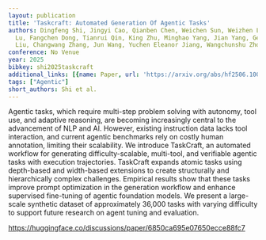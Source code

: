 ```yaml
---
layout: publication
title: 'Taskcraft: Automated Generation Of Agentic Tasks'
authors: Dingfeng Shi, Jingyi Cao, Qianben Chen, Weichen Sun, Weizhen Li, Hongxuan
  Lu, Fangchen Dong, Tianrui Qin, King Zhu, Minghao Yang, Jian Yang, Ge Zhang, Jiaheng
  Liu, Changwang Zhang, Jun Wang, Yuchen Eleanor Jiang, Wangchunshu Zhou
conference: No Venue
year: 2025
bibkey: shi2025taskcraft
additional_links: [{name: Paper, url: 'https://arxiv.org/abs/hf2506.10055'}]
tags: ["Agentic"]
short_authors: Shi et al.
---
```

Agentic tasks, which require multi-step problem solving with autonomy, tool use, and adaptive reasoning, are becoming increasingly central to the advancement of NLP and AI. However, existing instruction data lacks tool interaction, and current agentic benchmarks rely on costly human annotation, limiting their scalability. We introduce TaskCraft, an automated workflow for generating difficulty-scalable, multi-tool, and verifiable agentic tasks with execution trajectories. TaskCraft expands atomic tasks using depth-based and width-based extensions to create structurally and hierarchically complex challenges. Empirical results show that these tasks improve prompt optimization in the generation workflow and enhance supervised fine-tuning of agentic foundation models. We present a large-scale synthetic dataset of approximately 36,000 tasks with varying difficulty to support future research on agent tuning and evaluation.

https://huggingface.co/discussions/paper/6850ca695e07650ecce88fc7